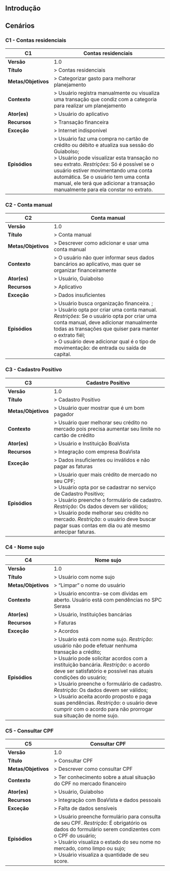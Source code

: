 ## Introdução


## Cenários

### C1 - Contas residenciais

| **C1** | **Contas residenciais**  |
|--|--|
| **Versão**| 1.0 | 
| **Título** | > Contas residenciais| 
| **Metas/Objetivos** | > Categorizar gasto para melhorar planejamento |
| **Contexto** | > Usuário registra manualmente ou visualiza uma transação que condiz com a categoria para realizar um planejamento|
| **Ator(es)** | > Usuário do aplicativo|
| **Recursos** | > Transação financeira|
| **Exceção** | > Internet indisponível |
| **Episódios** | > Usuário faz uma compra no cartão de crédito ou débito e atualiza sua sessão do Guiabolso; <br> > Usuário pode visualizar esta transação no seu extrato. *Restrições*: Só é possível se o usuário estiver movimentando uma conta automática. Se o usuário tem uma conta manual, ele terá que adicionar a transação manualmente para ela constar no extrato.|

### C2 - Conta manual

| **C2** | **Conta manual**  |
|--|--|
| **Versão**| 1.0 | 
| **Título** | > Conta manual| 
| **Metas/Objetivos** | > Descrever como adicionar e usar uma conta manual |
| **Contexto** | > O usuário não quer informar seus dados bancários ao aplicativo, mas quer se organizar financeiramente|
| **Ator(es)** | > Usuário, Guiabolso|
| **Recursos** | > Aplicativo|
| **Exceção** | > Dados insuficientes |
| **Episódios** | > Usuário busca organização financeira. ; <br> > Usuário opta por criar uma conta manual. *Restrições*: Se o usuário opta por criar uma conta manual, deve adicionar manualmente todas as transações que quiser para manter o extrato fiél; <br> > O usuário deve adicionar qual é o tipo de movimentação: de entrada ou saída de capital.|

### C3 - Cadastro Positivo

| **C3** | **Cadastro Positivo**  |
|--|--|
| **Versão**| 1.0 | 
| **Título** | > Cadastro Positivo| 
| **Metas/Objetivos** | > Usuário quer mostrar que é um bom pagador |
| **Contexto** | > Usuário quer melhorar seu crédito no mercado pois precisa aumentar seu limite no cartão de crédito|
| **Ator(es)** | > Usuário e Instituição BoaVista|
| **Recursos** | > Integração com empresa BoaVista|
| **Exceção** | > Dados insuficientes ou inválidos e não pagar as faturas |
| **Episódios** | > Usuário quer mais crédito de mercado no seu CPF; <br> > Usuário opta por se cadastrar no serviço de Cadastro Positivo; <br> > Usuário preenche o formulário de cadastro. *Restrição*: Os dados devem ser válidos; <br> > Usuário pode melhorar seu crédito no mercado. *Restrição*: o usuário deve buscar pagar suas contas em dia ou até mesmo antecipar faturas.|

### C4 - Nome sujo

| **C4** | **Nome sujo**  |
|--|--|
| **Versão**| 1.0 | 
| **Título** | > Usuário com nome sujo| 
| **Metas/Objetivos** | > “Limpar” o nome do usuário |
| **Contexto** | > Usuário encontra-se com dívidas em aberto. Usuário está com pendências no SPC Serasa |
| **Ator(es)** | > Usuário, Instituições bancárias|
| **Recursos** | > Faturas|
| **Exceção** | > Acordos |
| **Episódios** | > Usuário está com nome sujo. *Restrição*: usuário não pode efetuar nenhuma transação a crédito; <br> > Usuário pode solicitar acordos com a instituição bancária. *Restrição*: o acordo deve ser satisfatório e possível nas atuais condições do usuário; <br> > Usuário preenche o formulário de cadastro. *Restrição*: Os dados devem ser válidos; <br> > Usuário aceita acordo proposto e paga suas pendências. *Restrição*: o usuário deve cumprir com o acordo para não prorrogar sua situação de nome sujo.|

### C5 - Consultar CPF

| **C5** | **Consultar CPF**  |
|--|--|
| **Versão**| 1.0 | 
| **Título** | > Consultar CPF| 
| **Metas/Objetivos** | > Descrever como consultar CPF |
| **Contexto** | > Ter conhecimento sobre a atual situação do CPF no mercado financeiro|
| **Ator(es)** | > Usuário, Guiabolso|
| **Recursos** | > Integração com BoaVista e dados pessoais|
| **Exceção** | > Falta de dados sensíveis |
| **Episódios** | > Usuário preenche formulário para consulta de seu CPF. *Restrição*: É obrigatório os dados do formulário serem condizentes com o CPF do usuário; <br> > Usuário visualiza o estado do seu nome no mercado, como limpo ou sujo; <br> > Usuário visualiza a quantidade de seu score.|
